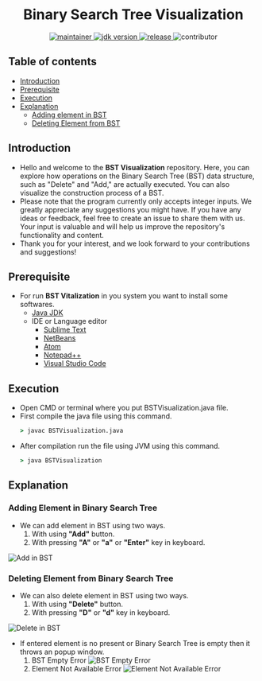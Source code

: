 <h1 align="center"> Binary Search Tree Visualization</h1>

<p align="center">
	<a href="https://github.com/RajSamaiya" title="profile">
	<img src="https://img.shields.io/badge/maintainer-RajSamaiya-blue" alt="maintainer">
	</a>
	<a href="https://www.oracle.com/in/java/technologies/javase-downloads.html" title="JDK Download">
		<img src="https://img.shields.io/badge/JDK-%3E%3D%20v8-blue" alt="jdk version">
	</a>
	<a href="https://github.com/RajSamaiyas/BST-Visualization/releases">
		<img src="https://img.shields.io/badge/release-1.0.0-blue" alt="release">
	</a>
	<img src="https://img.shields.io/badge/contributor-welcome-brightgreen" alt="contributor">
</p>

## Table of contents
* [Introduction](#introduction)
* [Prerequisite](#prerequisite)
  <!-- * [Download](#download) -->
* [Execution](#execution)
* [Explanation](#explanation)
	* [Adding element in BST](#adding-element-in-binary-search-tree)
	* [Deleting Element from BST](#deleting-element-from-binary-search-tree)

## Introduction
- Hello and welcome to the **BST Visualization** repository. Here, you can explore how operations on the Binary Search Tree (BST) data structure, such as "Delete" and "Add," are actually executed. You can also visualize the construction process of a BST.
- Please note that the program currently only accepts integer inputs. We greatly appreciate any suggestions you might have. If you have any ideas or feedback, feel free to create an issue to share them with us. Your input is valuable and will help us improve the repository's functionality and content.
- Thank you for your interest, and we look forward to your contributions and suggestions!

## Prerequisite 
-   For run **BST Vitalization** in you system you want to install some softwares.
	 - [Java JDK ](https://www.oracle.com/in/java/technologies/javase-downloads.html "Java JDK") 	
	 - IDE or Language editor
		 - [Sublime Text](https://www.sublimetext.com/ "Sublime Text") 
		 - [NetBeans](https://netbeans.org/ "NetBeans IDE")
		 - [Atom](https://atom.io/ "Atom")
		 - [Notepad++](https://notepad-plus-plus.org/downloads/ "Notepad++")
   		 - [Visual Studio Code](https://code.visualstudio.com/ "Visual Studio Code")

<!--- ## Download
- Download .jar file form [Latest Releases](https://github.com/RajSamaiya/BSTVisualizer/releases "Download")
- **Note**: For run this .jar file you want to complete [Prerequisite](#prerequisite) firsts. -->

## Execution
- Open CMD or terminal where you put BSTVisualization.java file.
- First compile the java file using this command.
	```cmd
	> javac BSTVisualization.java
	```
- After compilation run the file using JVM using this command.
	```cmd
	> java BSTVisualization
	```

## Explanation
### Adding Element in Binary Search Tree
- We can add element in BST using two ways.
	1. With using **"Add"** button.
	2. With pressing **"A"** or **"a"** or **"Enter"** key in keyboard.
	
![Add in BST](https://user-images.githubusercontent.com/55116730/102015789-a6009c00-3d83-11eb-8ae9-bf47b3fd6c67.gif "Adding Element in BST")

### Deleting Element from Binary Search Tree
- We can also delete element in BST using two ways.
	1. With using **"Delete"** button.
	2. With pressing **"D"** or **"d"** key in keyboard.

![Delete in BST](https://user-images.githubusercontent.com/55116730/102015791-a9942300-3d83-11eb-9c0f-4befc0288583.gif)
- If entered element is no present or Binary Search Tree is empty then it throws an popup window.
	1. BST Empty Error
![BST Empty Error](https://user-images.githubusercontent.com/55116730/102014950-9b8fd380-3d7e-11eb-845b-9ff621e5c559.jpg "BST Empty Error")
	2. Element Not Available Error
![Element Not Available Error](https://user-images.githubusercontent.com/55116730/102014949-9a5ea680-3d7e-11eb-9288-d9d3bc018ba8.jpg "Element Not Available Error")
